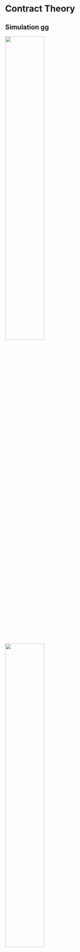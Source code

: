 # Contract Theory


## Simulation gg

<img src="https://user-images.githubusercontent.com/73271891/157402556-a417d909-52a9-497f-a8f9-e2563d4f9fe1.png" width="50%">

<img src="https://user-images.githubusercontent.com/73271891/157402667-f726b6a8-fc20-46e2-99a0-4f791b9f0a55.png" width="50%">
